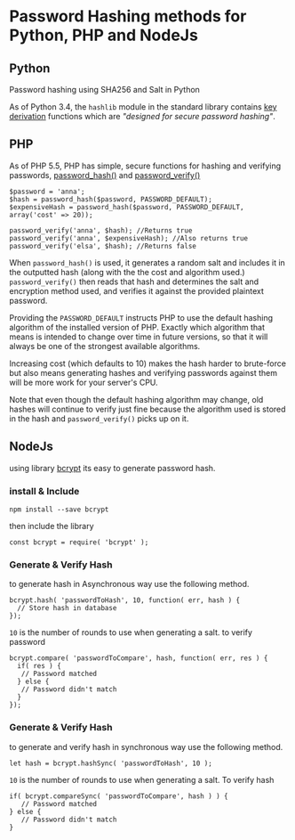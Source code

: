 # Password Hashing methods for Python, PHP and NodeJs

## Python
Password hashing using SHA256 and Salt in Python

As of Python 3.4, the `hashlib` module in the standard library contains [key derivation](https://docs.python.org/3/library/hashlib.html#key-derivation) functions which are *"designed for secure password hashing"*.


## PHP

As of PHP 5.5, PHP has simple, secure functions for hashing and verifying passwords, [password_hash()](http://php.net/manual/en/function.password-hash.php) and [password_verify()](http://php.net/manual/en/function.password-verify.php)

    $password = 'anna';
    $hash = password_hash($password, PASSWORD_DEFAULT);
    $expensiveHash = password_hash($password, PASSWORD_DEFAULT, array('cost' => 20));
    
    password_verify('anna', $hash); //Returns true
    password_verify('anna', $expensiveHash); //Also returns true
    password_verify('elsa', $hash); //Returns false

When `password_hash()` is used, it generates a random salt and includes it in the outputted hash (along with the the cost and algorithm used.) `password_verify()` then reads that hash and determines the salt and encryption method used, and verifies it against the provided plaintext password.

Providing the `PASSWORD_DEFAULT` instructs PHP to use the default hashing algorithm of the installed version of PHP. Exactly which algorithm that means is intended to change over time in future versions, so that it will always be one of the strongest available algorithms.

Increasing cost (which defaults to 10) makes the hash harder to brute-force but also means generating hashes and verifying passwords against them will be more work for your server's CPU.

Note that even though the default hashing algorithm may change, old hashes will continue to verify just fine because the algorithm used is stored in the hash and `password_verify()` picks up on it.


## NodeJs

using library [bcrypt][1] its easy to generate password hash.

### install & Include

    npm install --save bcrypt

then include the library

    const bcrypt = require( 'bcrypt' );

### Generate & Verify Hash

to generate hash in Asynchronous way use the following method.

    bcrypt.hash( 'passwordToHash', 10, function( err, hash ) {
      // Store hash in database
    });

`10` is the number of rounds to use when generating a salt.
to verify password

    bcrypt.compare( 'passwordToCompare', hash, function( err, res ) {
      if( res ) {
       // Password matched
      } else {
       // Password didn't match
      } 
    });

### Generate & Verify Hash

to generate and verify hash in synchronous way use the following method.

    let hash = bcrypt.hashSync( 'passwordToHash', 10 );

`10` is the number of rounds to use when generating a salt. To verify hash

    if( bcrypt.compareSync( 'passwordToCompare', hash ) ) {
       // Password matched
    } else {
       // Password didn't match
    }

  [1]: https://www.npmjs.com/package/bcrypt
